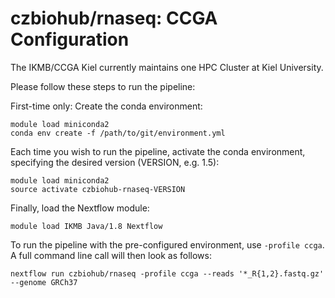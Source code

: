 # czbiohub/rnaseq: CCGA Configuration

The IKMB/CCGA Kiel currently maintains one HPC Cluster at Kiel University.

Please follow these steps to run the pipeline:

First-time only: Create the conda environment:

```
module load miniconda2
conda env create -f /path/to/git/environment.yml
```

Each time you wish to run the pipeline, activate the conda environment, specifying the desired version (VERSION, e.g. 1.5):

```
module load miniconda2
source activate czbiohub-rnaseq-VERSION
```

Finally, load the Nextflow module:

```
module load IKMB Java/1.8 Nextflow
```

To run the pipeline with the pre-configured environment, use `-profile ccga`. A full command line call will then look as follows:

```
nextflow run czbiohub/rnaseq -profile ccga --reads '*_R{1,2}.fastq.gz' --genome GRCh37
```
